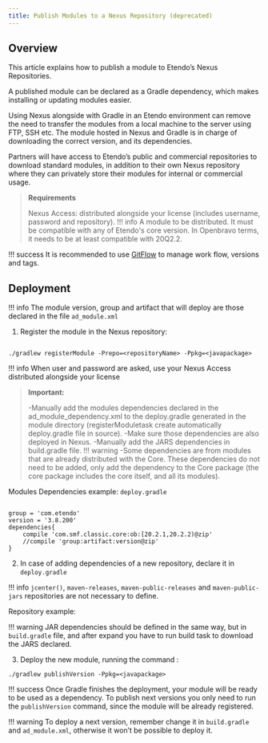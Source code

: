```yaml
---
title: Publish Modules to a Nexus Repository (deprecated)
---
```

## Overview

This article explains how to publish a module to Etendo’s Nexus Repositories.

A published module can be declared as a Gradle dependency, which makes installing or updating modules easier.

Using Nexus alongside with Gradle in an Etendo environment can remove the need to transfer the modules from a local machine to the server using FTP, SSH etc. The module hosted in Nexus and Gradle is in charge of downloading the correct version, and its dependencies.

Partners will have access to Etendo’s public and commercial repositories to download standard modules, in addition to their own Nexus repository where they can privately store their modules for internal or commercial usage.

> **Requirements**
> 
>   Nexus Access: distributed alongside your license (includes username, password and repository).
!!! info
      A module to be distributed. It must be compatible with any of Etendo's core version. In Openbravo terms, it needs to be at least compatible with 20Q2.2.

!!! success
    It is recommended to use [GitFlow](https://www.atlassian.com/git/tutorials/comparing-workflows/gitflow-workflow) to manage work flow, versions and tags.

## Deployment

!!! info
    The module version, group and artifact that will deploy are those declared in the file `ad_module.xml`

1.  Register the module in the Nexus repository:

```plaintext

./gradlew registerModule -Prepo=<repositoryName> -Ppkg=<javapackage>
```

!!! info
    When user and password are asked, use your Nexus Access distributed alongside your license

> **Important:**
> 
>    -Manually add the modules dependencies declared in the ad\_module\_dependency.xml to the deploy.gradle generated in the module directory (registerModuletask create automatically deploy.gradle file in source).
>   -Make sure those dependencies are also deployed in Nexus.
>   -Manually add the JARS dependencies in build.gradle file.
!!! warning
      -Some dependencies are from modules that are already distributed with the Core. These dependencies do not need to be added, only add the dependency to the Core package (the core package includes the core itself, and all its modules).

Modules Dependencies example: `deploy.gradle`

```plaintext

group = 'com.etendo'
version = '3.8.200'
dependencies{
    compile 'com.smf.classic.core:ob:[20.2.1,20.2.2)@zip'
    //compile 'group:artifact:version@zip'
}
```

2.  In case of adding dependencies of a new repository, declare it in `deploy.gradle`

!!! info
    `jcenter()`, `maven-releases`, `maven-public-releases` and `maven-public-jars` repositories are not necessary to define.

Repository example:

!!! warning
    JAR dependencies should be defined in the same way, but in `build.gradle` file, and after expand you have to run build task to download the JARS declared.

3.  Deploy the new module, running the command :

```plaintext
./gradlew publishVersion -Ppkg=<javapackage>
```

!!! success
    Once Gradle finishes the deployment, your module will be ready to be used as a dependency. To publish next versions you only need to run the `publishVersion` command, since the module will be already registered.

!!! warning
    To deploy a next version, remember change it in `build.gradle` and `ad_module.xml`, otherwise it won’t be possible to deploy it.